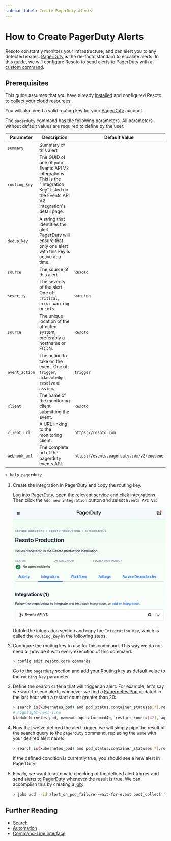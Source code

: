 ```yaml
---
sidebar_label: Create PagerDuty Alerts
---
```


# How to Create PagerDuty Alerts

Resoto constantly monitors your infrastructure, and can alert you to any detected issues. [PagerDuty](https://www.pagerduty.com) is the de-facto standard to escalate alerts. In this guide, we will configure Resoto to send alerts to PagerDuty with a [custom command](../../../reference/cli/index.md).

## Prerequisites

This guide assumes that you have already [installed](../../../getting-started/install-resoto/index.md) and configured Resoto to [collect your cloud resources](../../../getting-started/configure-resoto/index.md).

You will also need a valid routing key for your [PagerDuty](https://www.pagerduty.com) account.

The `pagerduty` command has the following parameters. All parameters without default values are required to define by the user.

| Parameter | Description | Default Value |
| --- | --- | --- |
| `summary` | Summary of this alert |  |
| `routing_key` | The GUID of one of your Events API V2 integrations. This is the "Integration Key" listed on the Events API V2 integration\'s detail page. |  |
| `dedup_key` | A string that identifies the alert. PagerDuty will ensure that only one alert with this key is active at a time. |  |
| `source` | The source of this alert | `Resoto` |
| `severity` | The severity of the alert. One of: `critical`, `error`, `warning` or `info`. | `warning` |
| `source` | The unique location of the affected system, preferably a hostname or FQDN. | `Resoto` |
| `event_action` | The action to take on the event. One of: `trigger`, `acknowledge`, `resolve` or `assign`. | `trigger` |
| `client` | The name of the monitoring client submitting the event. | `Resoto` |
| `client_url` | A URL linking to the monitoring client. | `https://resoto.com` |
| `webhook_url` | The complete url of the pagerduty events API. | `https://events.pagerduty.com/v2/enqueue` |

```bash
> help pagerduty
```

1. Create the integration in PagerDuty and copy the routing key.

   Log into PagerDuty, open the relevant service and click integrations. Then click the `Add new integration` button and select `Events API V2`:

   ![PagerDuty Integration](./img/pagerduty-setup-integration.png)

   Unfold the integration section and copy the `Integration Key`, which is called the `routing_key` in the following steps.

2. Configure the routing key to use for this command. This way we do not need to provide it with every execution of this command.

   ```bash
   > config edit resoto.core.commands
   ```

   Go to the `pagerduty` section and add your Routing key as default value to the `routing_key` parameter.

3. Define the search criteria that will trigger an alert. For example, let's say we want to send alerts whenever we find a [Kubernetes Pod](https://kubernetes.io/docs/concepts/workloads/pods) updated in the last hour with a restart count greater than 20:

   ```bash
   > search is(kubernetes_pod) and pod_status.container_statuses[*].restart_count > 20 and last_update<1h
   # highlight-next-line
   ​kind=kubernetes_pod, name=db-operator-mcd4g, restart_count=[42], age=2mo5d, last_update=23m, cloud=k8s, account=prod, region=kube-system
   ```

4. Now that we've defined the alert trigger, we will simply pipe the result of the search query to the `pagerduty` command, replacing the `name` with your desired alert name:

   ```bash
   > search is(kubernetes_pod) and pod_status.container_statuses[*].restart_count > 20 and last_update<1h | pagerduty summary="Pods are restarting too often!" dedup_key="Resoto::PodRestartedTooOften"
   ```

   If the defined condition is currently true, you should see a new alert in PagerDuty:

5. Finally, we want to automate checking of the defined alert trigger and send alerts to [PagerDuty](https://www.pagerduty.com) whenever the result is true. We can accomplish this by creating a [job](../../../concepts/automation/index.md#jobs):

   ```bash
   > jobs add --id alert_on_pod_failure--wait-for-event post_collect 'search is(kubernetes_pod) and pod_status.container_statuses[*].restart_count > 20 and last_update<1h | pagerduty summary="Pods are restarting too often!" dedup_key="Resoto::PodRestartedTooOften"
   ```

## Further Reading

- [Search](../../../reference/search/index.md)
- [Automation](../../../concepts/automation/index.md)
- [Command-Line Interface](../../../reference/cli/index.md)
